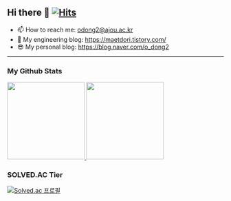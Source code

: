 ## Hi there 👋 [![Hits](https://hits.seeyoufarm.com/api/count/incr/badge.svg?url=https%3A%2F%2Fgithub.com%2Fmaetdor&count_bg=%23FE9D45&title_bg=%23919191&icon=&icon_color=%23A55F5F&title=hits&edge_flat=false)](https://hits.seeyoufarm.com) 

- 📫 How to reach me: odong2@ajou.ac.kr
- 🧐 My engineering blog: https://maetdori.tistory.com/
- 😎 My personal blog: https://blog.naver.com/o_dong2

<hr>

### My Github Stats

<a href="#">
  <img src="https://github-readme-stats.vercel.app/api?username=maetdori&theme=react&show_icons=true" height="180px">
</a>
<a href="#">
  <img src="https://github-readme-stats.vercel.app/api/top-langs/?username=maetdori&theme=react&exclude_repo=Jagi,assignment&layout=compact" height="180px">
</a>

### SOLVED.AC Tier
[![Solved.ac 프로필](http://mazassumnida.wtf/api/v2/generate_badge?boj=odong2)](https://solved.ac/odong2)

<!--
**maetdori/maetdori** is a ✨ _special_ ✨ repository because its `README.md` (this file) appears on your GitHub profile.

Here are some ideas to get you started:

- 🔭 I’m currently working on ...
- 🌱 I’m currently learning ...
- 👯 I’m looking to collaborate on ...
- 🤔 I’m looking for help with ...
- 💬 Ask me about ...
- 📫 How to reach me: ...
- 😄 Pronouns: ...
- ⚡ Fun fact: ...
-->
